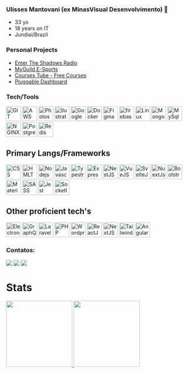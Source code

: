 ### Ulisses Mantovani (ex MinasVisual Desenvolvimento) 👋

- 33 yo
- 18 years on IT
- Jundiai/Brazil

### Personal Projects

- <a href="https://entertheshadows.com.br">Enter The Shadows Radio</a>
- <a href="https://myguild.com.br">MyGuild E-Sports</a>
- <a href="https://coursestube.com">Courses Tube - Free Courses</a>
- <a href="https://github.com/minasvisual/pluggable-dashboard">Pluggable Dashboard</a>

<!--
**minasvisual/minasvisual** is a ✨ _special_ ✨ repository because its `README.md` (this file) appears on your GitHub profile.

Here are some ideas to get you started:

- 🔭 I’m currently working on ...
- 🌱 I’m currently learning ...
- 👯 I’m looking to collaborate on ...
- 🤔 I’m looking for help with ...
- 💬 Ask me about ...
- 📫 How to reach me: ...
- 😄 Pronouns: ...
- ⚡ Fun fact: ...
-->
### Tech/Tools
<img src="https://cdn.jsdelivr.net/gh/devicons/devicon/icons/git/git-original.svg" width="40" height="40" title="GIT"/> <img src="https://cdn.jsdelivr.net/gh/devicons/devicon/icons/amazonwebservices/amazonwebservices-original.svg" width="40"  title="AWS Services" /> <img src="https://cdn.jsdelivr.net/gh/devicons/devicon/icons/photoshop/photoshop-plain.svg" width="40"  title="Photoshop" /> <img src="https://cdn.jsdelivr.net/gh/devicons/devicon/icons/illustrator/illustrator-plain.svg" width="40"  title="Ilustrator" /> <img src="https://cdn.jsdelivr.net/gh/devicons/devicon/icons/googlecloud/googlecloud-original.svg" width="40" title="Google Cloud GCP" /> <img src="https://cdn.jsdelivr.net/gh/devicons/devicon/icons/docker/docker-original.svg"  width="40"  title="Docker"/> <img src="https://cdn.jsdelivr.net/gh/devicons/devicon/icons/figma/figma-original.svg" width="40"  title="Figma" /> <img src="https://cdn.jsdelivr.net/gh/devicons/devicon/icons/firebase/firebase-plain.svg" width="40"  title="firebase" /> <img src="https://cdn.jsdelivr.net/gh/devicons/devicon/icons/linux/linux-original.svg" width="40"  title="Linux" /> <img src="https://cdn.jsdelivr.net/gh/devicons/devicon/icons/mongodb/mongodb-original.svg"  width="40" title="MongoDB" /> <img src="https://cdn.jsdelivr.net/gh/devicons/devicon/icons/mysql/mysql-original.svg"  width="40"  title="MySql" /> <img src="https://cdn.jsdelivr.net/gh/devicons/devicon/icons/nginx/nginx-original.svg"  width="40"  title="NGINX" /> <img src="https://cdn.jsdelivr.net/gh/devicons/devicon/icons/postgresql/postgresql-original.svg"  width="40"  title="Postgres" /> <img src="https://cdn.jsdelivr.net/gh/devicons/devicon/icons/redis/redis-original.svg"  width="40"  title="Redis" />


## Primary Langs/Frameworks
<img src="https://cdn.jsdelivr.net/gh/devicons/devicon/icons/css3/css3-original.svg" width="40"  title="CSS" /> <img src="https://cdn.jsdelivr.net/gh/devicons/devicon/icons/html5/html5-original.svg" width="40"  title="HMLT5" /> <img src="https://cdn.jsdelivr.net/gh/devicons/devicon/icons/nodejs/nodejs-original.svg" width="40"  title="Nodejs" /> <img src="https://cdn.jsdelivr.net/gh/devicons/devicon/icons/javascript/javascript-original.svg" width="40" title="Javascript" /> <img src="https://cdn.jsdelivr.net/gh/devicons/devicon/icons/typescript/typescript-original.svg" width="40"  title="Typestript" /> <img src="https://cdn.jsdelivr.net/gh/devicons/devicon/icons/express/express-original.svg" width="40"  title="Express" /> <img src="https://cdn.jsdelivr.net/gh/devicons/devicon/icons/nestjs/nestjs-plain.svg"  width="40"  title="NestJS" /> <img src="https://cdn.jsdelivr.net/gh/devicons/devicon/icons/vuejs/vuejs-original.svg" width="40"  title="VueJS" /> <img src="https://cdn.jsdelivr.net/gh/devicons/devicon/icons/svelte/svelte-original.svg" width="40" title="SvelteJS" /> <img src="https://cdn.jsdelivr.net/gh/devicons/devicon/icons/nuxtjs/nuxtjs-original.svg" width="40" title="NuextJs" /> <img src="https://cdn.jsdelivr.net/gh/devicons/devicon/icons/bootstrap/bootstrap-original.svg" width="40" title="Bootstrap" /> <img src="https://cdn.jsdelivr.net/gh/devicons/devicon/icons/materialui/materialui-original.svg" width="40" title="Material UI" /> <img src="https://cdn.jsdelivr.net/gh/devicons/devicon/icons/sass/sass-original.svg" width="40" title="SASS" /> <img src="https://cdn.jsdelivr.net/gh/devicons/devicon/icons/jest/jest-plain.svg" width="40" title="Jest" /> <img src="https://cdn.jsdelivr.net/gh/devicons/devicon/icons/socketio/socketio-original.svg" width="40" title="SocketIO" />


## Other proficient tech's
<img src="https://cdn.jsdelivr.net/gh/devicons/devicon/icons/electron/electron-original.svg"  width="40" title="ElectronJS" /> <img src="https://cdn.jsdelivr.net/gh/devicons/devicon/icons/graphql/graphql-plain.svg"  width="40" title="GraphQL" /> <img src="https://cdn.jsdelivr.net/gh/devicons/devicon/icons/laravel/laravel-plain.svg"  width="40" title="Laravel" /> <img src="https://cdn.jsdelivr.net/gh/devicons/devicon/icons/php/php-original.svg"  width="40" title="PHP" /> <img src="https://cdn.jsdelivr.net/gh/devicons/devicon/icons/wordpress/wordpress-original.svg"  width="40" title="Wordpress" /> <img src="https://cdn.jsdelivr.net/gh/devicons/devicon/icons/react/react-original.svg"  width="40" title="ReactJS" /> <img src="https://cdn.jsdelivr.net/gh/devicons/devicon/icons/nextjs/nextjs-original.svg"  width="40" title="NextJS" /> <img src="https://cdn.jsdelivr.net/gh/devicons/devicon/icons/tailwindcss/tailwindcss-original-wordmark.svg"   width="40" title="TailwindCSS" /> <img src="https://cdn.jsdelivr.net/gh/devicons/devicon/icons/angularjs/angularjs-original.svg"  width="40" title="AngularJS/Angular2+" />

### Contatos:
<div>
<a href="https://www.youtube.com/user/mantovaniarts" target="_blank"><img src="https://img.shields.io/badge/YouTube-FF0000?style=for-the-badge&logo=youtube&logoColor=white" target="_blank"></a>  
<a href = "mailto:mantovaniarts@gmail.com"><img src="https://img.shields.io/badge/Gmail-D14836?style=for-the-badge&logo=gmail&logoColor=white" target="_blank"></a>
<a href="https://www.linkedin.com/in/mantovaniarts" target="_blank"><img src="https://img.shields.io/badge/-LinkedIn-%230077B5?style=for-the-badge&logo=linkedin&logoColor=white" target="_blank"></a>   
</div>

# Stats
<div>
<a href="https://github.com/minasvisual">
<img height="180em" src="https://github-readme-stats.vercel.app/api/top-langs/?username=minasvisual&layout=compact&langs_count=7&theme=dracula"/>
<img height="180em" src="https://github-readme-stats.vercel.app/api?username=minasvisual&show_icons=true&theme=dracula&include_all_commits=true&count_private=true"/>
</div>
